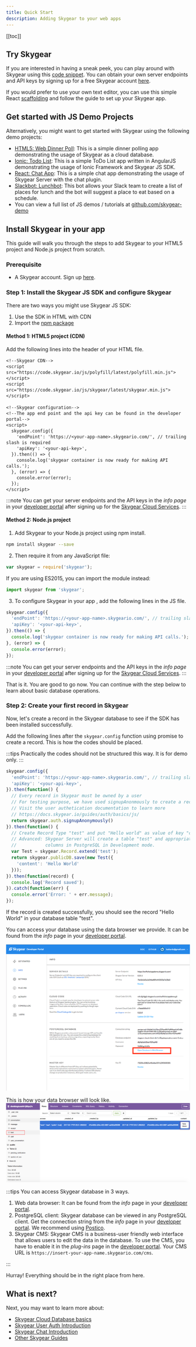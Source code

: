```yaml
---
title: Quick Start
description: Adding Skygear to your web apps
---
```


[[toc]]

## Try Skygear

If you are interested in having a sneak peek, you can play around with Skygear using this [code snippet](https://jsfiddle.net/0bu7urc6/). You can obtain your own server endpoints and API keys by signing up for a free Skygear account [here](https://portal.skygear.io/signup).

If you would prefer to use your own text editor, you can use this simple React [scaffolding](https://github.com/SkygearIO/generator-skygear) and follow the guide to set up your Skygear app. 

## Get started with JS Demo Projects

Alternatively, you might want to get started with Skygear using the following demo projects:
* [HTML5: Web Dinner Poll](https://github.com/skygear-demo/web-dinnerpoll): This is a simple dinner polling app demonstrating the usage of Skygear as a cloud database.
* [Ionic: Todo List](https://github.com/skygear-demo/ionic-todo-demo): This is a simple ToDo List app written in AngularJS demonstrating the usage of Ionic Framework and Skygear JS SDK.
* [React: Chat App](https://github.com/skygear-demo/react-chat-demo): This is a simple chat app demonstrating the usage of Skygear Server with the chat plugin.
* [Slackbot: Lunchbot](https://github.com/skygear-demo/skygear-lunchbot-js): This bot allows your Slack team to create a list of places for lunch and the bot will suggest a place to eat based on a schedule.
* You can view a full list of JS demos / tutorials at [github.com/skygear-demo](https://github.com/search?q=topic%3Askygear-js+org%3Askygear-demo)


## Install Skygear in your app

This guide will walk you through the steps to add Skygear to your HTML5 project and Node.js project from scratch.

### Prerequisite

- A Skygear account. Sign up [here](https://portal.skygear.io/signup).


### Step 1: Install the Skygear JS SDK and configure Skygear

There are two ways you might use Skygear JS SDK:
1. Use the SDK in HTML with CDN
1. Import the [npm package](https://www.npmjs.com/package/skygear)

#### Method 1: HTML5 project (CDN)

Add the following lines into the header of your HTML file.

```html5
<!--Skygear CDN-->
<script src="https://code.skygear.io/js/polyfill/latest/polyfill.min.js"></script>
<script src="https://code.skygear.io/js/skygear/latest/skygear.min.js"></script>

<!--Skygear configuration-->
<!--The app end point and the api key can be found in the developer portal-->
<script>
  skygear.config({
    'endPoint': 'https://<your-app-name>.skygeario.com/', // trailing slash is required
    'apiKey': '<your-api-key>',
  }).then(() => {
    console.log('skygear container is now ready for making API calls.');
  }, (error) => {
    console.error(error);
  });
</script>
```

:::note
You can get your server endpoints and the API keys in the _info page_ in your [developer portal](https://portal.skygear.io/apps) after signing up for the [Skygear Cloud Services](https://portal.skygear.io/signup).
:::

#### Method 2: Node.js project

1. Add Skygear to your Node.js project using npm install.

```bash
npm install skygear --save
```

2. Then require it from any JavaScript file:

```javascript
var skygear = require('skygear');
```
If you are using ES2015, you can import the module instead:

```javascript
import skygear from 'skygear';
```

3. To configure Skygear in your app , add the following lines in the JS file.
```javascript
skygear.config({
  'endPoint': 'https://<your-app-name>.skygeario.com/', // trailing slash is required
  'apiKey': '<your-api-key>',
}).then(() => {
  console.log('skygear container is now ready for making API calls.');
}, (error) => {
  console.error(error);
});
```
:::note
You can get your server endpoints and the API keys in the _info page_ in your [developer portal](https://portal.skygear.io/apps) after signing up for the [Skygear Cloud Services](https://portal.skygear.io/signup).
:::

That is it. You are good to go now. You can continue with the step below to learn about basic database operations.

### Step 2: Create your first record in Skygear

Now, let's create a record in the Skygear database to see if the SDK has been installed successfully.

Add the following lines after the `skygear.config` function using promise to create a record. This is how the codes should be placed.

:::tips
Practically the codes should not be structured this way. It is for demo only.
:::

```javascript
skygear.config({
  'endPoint': 'https://<your-app-name>.skygeario.com/', // trailing slash is required
  'apiKey': '<your-api-key>',
}).then(function() {
  // Every record in Skygear must be owned by a user
  // For testing purpose, we have used signupAnonmously to create a record
  // Visit the user authetication documentation to learn more
  // https://docs.skygear.io/guides/auth/basics/js/
  return skygear.auth.signupAnonymously()
}).then(function() {
  // Create Record Type "test" and put "Hello world" as value of key "content"
  // Advanced: Skygear Server will create a table "test" and appropriate
  //           columns in PostgreSQL in Development mode.
  var Test = skygear.Record.extend('test');
  return skygear.publicDB.save(new Test({
    'content': 'Hello World'
  }));
}).then(function(record) {
  console.log('Record saved');
}).catch(function(err) {
  console.error('Error: ' + err.message);
});
```

If the record is created successfully, you should see the record "Hello World" in your database table "test".

You can access your database using the data browser we provide. It can be found from the _info_ page in your [developer portal](https://portal.skygear.io/apps).

![Skygear portal](/assets/common/open-database-in-web-browser.png)

This is how your data browser will look like.
![Web database viewer](/assets/common/quickstart-database-viewer.png)

:::tips 
<a id="tips-anchor"></a>
You can access Skygear database in 3 ways.
1. Web data browser: It can be found from the _info_ page in your [developer portal](https://portal.skygear.io/apps).
2. PostgreSQL client: Skygear database can be viewed in any PostgreSQL client. Get the connection string from the _info_ page in your [developer portal](https://portal.skygear.io/apps). We recommend using [Postico](https://eggerapps.at/postico/).
3. Skygear CMS: Skygear CMS is a business-user friendly web interface that allows users to edit the data in the database. To use the CMS, you have to enable it in the _plug-ins_ page in the [developer portal](https://portal.skygear.io/apps). Your CMS URL is `https://insert-your-app-name.skygeario.com/cms`.

:::

Hurray! Everything should be in the right place from here.

## What is next?
Next, you may want to learn more about:
* [Skygear Cloud Database basics](https://docs.skygear.io/guides/cloud-db/basics/js/)
* [Skygear User Auth Introduction](https://docs.skygear.io/guides/auth/basics/js/)
* [Skygear Chat Introduction](https://docs.skygear.io/guides/chat/basics/js/)
* [Other Skygear Guides](https://docs.skygear.io/)
